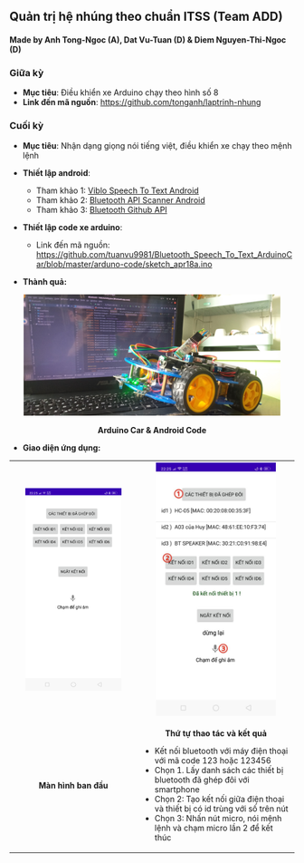 ## Quản trị hệ nhúng theo chuẩn ITSS (Team ADD)

#### Made by Anh Tong-Ngoc (A), Dat Vu-Tuan (D) & Diem Nguyen-Thi-Ngoc (D)

### Giữa kỳ

- **Mục tiêu**: Điều khiển xe Arduino chạy theo hình số 8
- **Link đến mã nguồn**: https://github.com/tonganh/laptrinh-nhung

### Cuối kỳ

- **Mục tiêu**: Nhận dạng giọng nói tiếng việt, điều khiển xe chạy theo mệnh lệnh
- **Thiết lập android**:
  - Tham khảo 1: [Viblo Speech To Text Android](https://viblo.asia/p/huong-dan-lam-viec-voi-speech-to-text-trong-android-aRBeXnmpvWE)
  - Tham khảo 2: [Bluetooth API Scanner Android](https://viblo.asia/p/tim-hieu-ve-bluetooth-api-tren-android-tao-mot-ung-dung-bluetooth-scanner-3wjAM7JARmWe)
  - Tham khảo 3: [Bluetooth Github API](https://github.com/cong91/BluetoothScannerTutorial)
- **Thiết lập code xe arduino**:
  - Link đến mã nguồn: https://github.com/tuanvu9981/Bluetooth_Speech_To_Text_ArduinoCar/blob/master/arduno-code/sketch_apr18a.ino

- **Thành quả:**
<p align="center">
  <img 
    src="https://github.com/tuanvu9981/Bluetooth_Speech_To_Text_ArduinoCar/blob/master/image/car.jpg" 
    width="90%" 
  />
  <br/>
  <p align="center">
    <b>Arduino Car & Android Code </b>
  </p>
</p>

- **Giao diện ứng dụng:**

<table align="center">
  <tr align="center">
    <th>
        <img 
            src="https://github.com/tuanvu9981/Bluetooth_Speech_To_Text_ArduinoCar/blob/master/image/app1.png"
            width="80%" 
            height="80%"
        />
    </th>
    <th>
        <img 
            src="https://github.com/tuanvu9981/Bluetooth_Speech_To_Text_ArduinoCar/blob/master/image/app4.jpg"
            width="80%" 
            height="80%"
        />
    </th>
  </tr>

  <tr>
    <td align="center"><b>Màn hình ban đầu</b></td>
    <td>
      <p align="center"><b>Thứ tự thao tác và kết quả</b></p>
      <ul align="left">
        <li>Kết nối bluetooth với máy điện thoại với mã code 123 hoặc 123456</li>
        <li>Chọn 1. Lấy danh sách các thiết bị bluetooth đã ghép đôi với smartphone</li>
        <li>Chọn 2: Tạo kết nối giữa điện thoại và thiết bị có id trùng với số trên nút</li>
        <li>Chọn 3: Nhấn nút micro, nói mệnh lệnh và chạm micro lần 2 để kết thúc</li>
      </ul>  
    </td>
  </tr>
</table>
